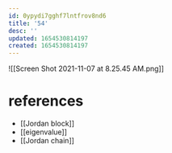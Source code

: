 ```yaml
---
id: 0ypydi7gghf7lntfrov8nd6
title: '54'
desc: ''
updated: 1654530814197
created: 1654530814197
---
```

![[Screen Shot 2021-11-07 at 8.25.45 AM.png]]
# references
- [[Jordan block]]
- [[eigenvalue]]
- [[Jordan chain]]
